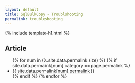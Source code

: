 ```yaml
---
layout: default
title: SqlBulkCopy - Troublshooting
permalink: troubleshooting
---
```


{% include template-h1.html %}

## Article

<ul>
{% for num in (0..site.data.permalink.size) %}	
	{% if site.data.permalink[num].category == page.permalink %}
		<li><a href="{{ site.data.permalink[num].permalink }}">{{ site.data.permalink[num].permalink }}</a></li>
	{% endif %}
{% endfor %}
</ul>

